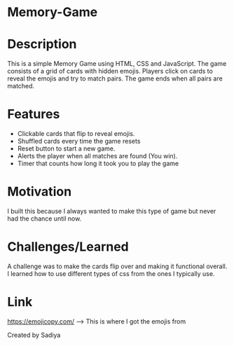 # Memory-Game

# Description
This is a simple Memory Game using HTML, CSS and JavaScript.
The game consists of a grid of cards with hidden emojis. 
Players click on cards to reveal the emojis and try to match pairs. 
The game ends when all pairs are matched.

# Features
- Clickable cards that flip to reveal emojis.
- Shuffled cards every time the game resets
- Reset button to start a new game.
- Alerts the player when all matches are found (You win).
- Timer that counts how long it took you to play the game

# Motivation
I built this because I always wanted to make this type of game but never had the chance until now.

# Challenges/Learned
A challenge was to make the cards flip over and making it functional overall.
I learned how to use different types of css from the ones I typically use.

# Link
https://emojicopy.com/ --> This is where I got the emojis from

Created by Sadiya
